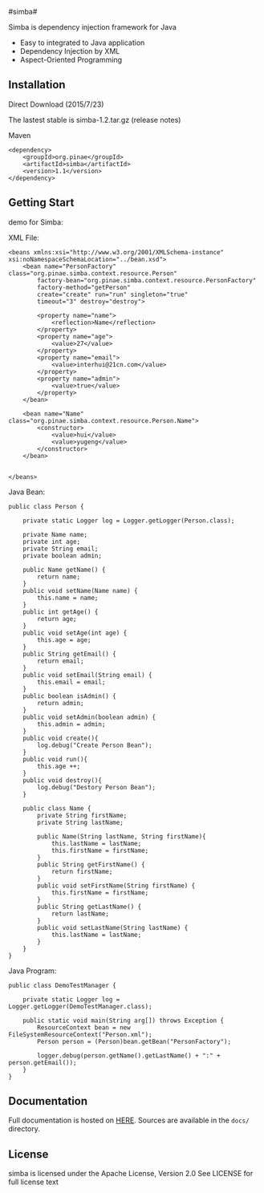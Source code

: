 #simba#

Simba is dependency injection framework for Java

- Easy to integrated to Java application
- Dependency Injection by XML
- Aspect-Oriented Programming

## Installation ##

Direct Download (2015/7/23)

The lastest stable is simba-1.2.tar.gz (release notes)

Maven

	<dependency>
	    <groupId>org.pinae</groupId>
	    <artifactId>simba</artifactId>
	    <version>1.1</version>
	</dependency>


## Getting Start ##

demo for Simba:

XML File:

	<beans xmlns:xsi="http://www.w3.org/2001/XMLSchema-instance" xsi:noNamespaceSchemaLocation="../bean.xsd">
		<bean name="PersonFactory" class="org.pinae.simba.context.resource.Person"
			factory-bean="org.pinae.simba.context.resource.PersonFactory" 
			factory-method="getPerson"
			create="create" run="run" singleton="true" 
			timeout="3" destroy="destroy">
			
			<property name="name">
				<reflection>Name</reflection>
			</property>
			<property name="age">
				<value>27</value>
			</property>
			<property name="email">
				<value>interhui@21cn.com</value>
			</property>
			<property name="admin">
				<value>true</value>
			</property>
		</bean>
		
		<bean name="Name" class="org.pinae.simba.context.resource.Person.Name">
			<constructor>
				<value>hui</value>
				<value>yugeng</value>
			</constructor>
		</bean>
		

	</beans>

Java Bean:

	public class Person {
		
		private static Logger log = Logger.getLogger(Person.class);
		
		private Name name;
		private int age;
		private String email;
		private boolean admin;
	
		public Name getName() {
			return name;
		}
		public void setName(Name name) {
			this.name = name;
		}
		public int getAge() {
			return age;
		}
		public void setAge(int age) {
			this.age = age;
		}
		public String getEmail() {
			return email;
		}
		public void setEmail(String email) {
			this.email = email;
		}
		public boolean isAdmin() {
			return admin;
		}
		public void setAdmin(boolean admin) {
			this.admin = admin;
		}
		public void create(){
			log.debug("Create Person Bean");
		}
		public void run(){
			this.age ++;
		}
		public void destroy(){
			log.debug("Destory Person Bean");
		}
		
		public class Name {
			private String firstName;
			private String lastName;
			
			public Name(String lastName, String firstName){
				this.lastName = lastName;
				this.firstName = firstName;
			}
			public String getFirstName() {
				return firstName;
			}
			public void setFirstName(String firstName) {
				this.firstName = firstName;
			}
			public String getLastName() {
				return lastName;
			}
			public void setLastName(String lastName) {
				this.lastName = lastName;
			}
		}
	}


Java Program:

	public class DemoTestManager {
	
		private static Logger log = Logger.getLogger(DemoTestManager.class);
	
		public static void main(String arg[]) throws Exception {
			ResourceContext bean = new FileSystemResourceContext("Person.xml");
			Person person = (Person)bean.getBean("PersonFactory");
			
			logger.debug(person.getName().getLastName() + ":" + person.getEmail());
		}
	}
	
## Documentation ##

Full documentation is hosted on [HERE](). 
Sources are available in the `docs/` directory.

## License ##

simba is licensed under the Apache License, Version 2.0 See LICENSE for full license text
